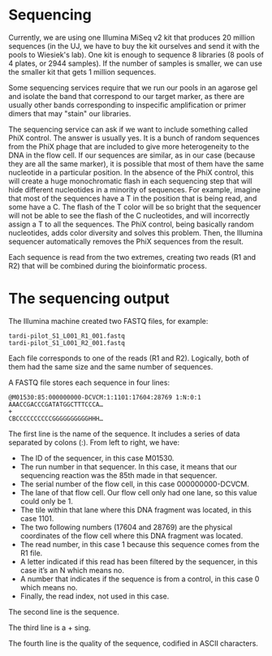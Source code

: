 # Sequencing

Currently, we are using one Illumina MiSeq v2 kit that produces 20 million sequences (in the UJ, we have to buy the kit ourselves and send it with the pools to Wiesiek's lab). One kit is enough to sequence 8 libraries (8 pools of 4 plates, or 2944 samples). If the number of samples is smaller, we can use the smaller kit that gets 1 million sequences.

Some sequencing services require that we run our pools in an agarose gel and isolate the band that correspond to our target marker, as there are usually other bands corresponding to inspecific amplification or primer dimers that may "stain" our libraries.

The sequencing service can ask if we want to include something called PhiX control. The answer is usually yes. It is a bunch of random sequences from the PhiX phage that are included to give more heterogeneity to the DNA in the flow cell. If our sequences are similar, as in our case (because they are all the same marker), it is possible that most of them have the same nucleotide in a particular position. In the absence of the PhiX control, this will create a huge monochromatic flash in each sequencing step that will hide different nucleotides in a minority of sequences. For example, imagine that most of the sequences have a T in the position that is being read, and some have a C. The flash of the T color will be so bright that the sequencer will not be able to see the flash of the C nucleotides, and will incorrectly assign a T to all the sequences. The PhiX control, being basically random nucleotides, adds color diversity and solves this problem. Then, the Illumina sequencer automatically removes the PhiX sequences from the result.

Each sequence is read from the two extremes, creating two reads (R1 and R2) that will be combined during the bioinformatic process.

# The sequencing output

The Illumina machine created two FASTQ files, for example:

```
tardi-pilot_S1_L001_R1_001.fastq
tardi-pilot_S1_L001_R2_001.fastq
```

Each file corresponds to one of the reads (R1 and R2). Logically, both of them had the same size and the same number of sequences.

A FASTQ file stores each sequence in four lines:


```
@M01530:85:000000000-DCVCM:1:1101:17604:28769 1:N:0:1
AAACCGACCCGATATGGCTTTCCCA…
+
CBCCCCCCCCCCGGGGGGGGGGHHH…
```

The first line is the name of the sequence. It includes a series of data separated by colons (:). From left to right, we have:

-	The ID of the sequencer, in this case M01530.
-	The run number in that sequencer. In this case, it means that our sequencing reaction was the 85th made in that sequencer.
-	The serial number of the flow cell, in this case 000000000-DCVCM.
-	The lane of that flow cell. Our flow cell only had one lane, so this value could only be 1.
-	The tile within that lane where this DNA fragment was located, in this case 1101.
-	The two following numbers (17604 and 28769) are the physical coordinates of the flow cell where this DNA fragment was located.
-	The read number, in this case 1 because this sequence comes from the R1 file.
-	A letter indicated if this read has been filtered by the sequencer, in this case it’s an N which means no.
-	A number that indicates if the sequence is from a control, in this case 0 which means no.
-	Finally, the read index, not used in this case.

The second line is the sequence.

The third line is a + sing.

The fourth line is the quality of the sequence, codified in ASCII characters. 
